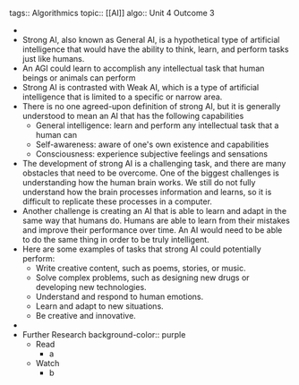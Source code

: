tags:: Algorithmics
topic:: [[AI]] 
algo:: Unit 4 Outcome 3

-
- Strong AI, also known as General AI, is a hypothetical type of artificial intelligence that would have the ability to think, learn, and perform tasks just like humans.
- An AGI could learn to accomplish any intellectual task that human beings or animals can perform
- Strong AI is contrasted with Weak AI, which is a type of artificial intelligence that is limited to a specific or narrow area.
- There is no one agreed-upon definition of strong AI, but it is generally understood to mean an AI that has the following capabilities
	- General intelligence: learn and perform any intellectual task that a human can
	- Self-awareness: aware of one's own existence and capabilities
	- Consciousness: experience subjective feelings and sensations
- The development of strong AI is a challenging task, and there are many obstacles that need to be overcome. One of the biggest challenges is understanding how the human brain works. We still do not fully understand how the brain processes information and learns, so it is difficult to replicate these processes in a computer.
- Another challenge is creating an AI that is able to learn and adapt in the same way that humans do. Humans are able to learn from their mistakes and improve their performance over time. An AI would need to be able to do the same thing in order to be truly intelligent.
- Here are some examples of tasks that strong AI could potentially perform:
	- Write creative content, such as poems, stories, or music.
	- Solve complex problems, such as designing new drugs or developing new technologies.
	- Understand and respond to human emotions.
	- Learn and adapt to new situations.
	- Be creative and innovative.
-
- Further Research
  background-color:: purple
	- Read
		- a
	- Watch
		- b